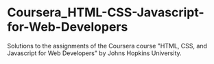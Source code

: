 # Coursera_HTML-CSS-Javascript-for-Web-Developers
Solutions to the assignments of the Coursera course "HTML, CSS, and Javascript for Web Developers" by Johns Hopkins University.
